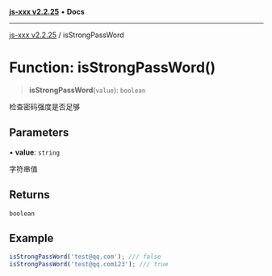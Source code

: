 [**js-xxx v2.2.25**](../README.md) • **Docs**

***

[js-xxx v2.2.25](../README.md) / isStrongPassWord

# Function: isStrongPassWord()

> **isStrongPassWord**(`value`): `boolean`

检查密码强度是否足够

## Parameters

• **value**: `string`

字符串值

## Returns

`boolean`

## Example

```ts
isStrongPassWord('test@qq.com'); /// false
isStrongPassWord('test@qq.com123'); /// true
```
